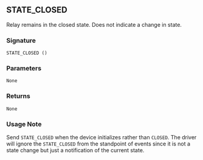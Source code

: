 ## STATE\_CLOSED

Relay remains in the closed state. Does not indicate a change in state.


### Signature

`STATE_CLOSED ()`


### Parameters

`None`


### Returns

`None`


### Usage Note

Send `STATE_CLOSED` when the device initializes rather than `CLOSED`. The driver will ignore the `STATE_CLOSED` from the standpoint of events since it is not a state change but just a notification of the current state.
